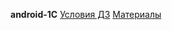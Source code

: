 **android-1C**
[Условия ДЗ](https://docs.google.com/presentation/d/1GJz0BTNwTWYVL9jJhwUZdN8n62mLwpieWSZAHhV03IA/edit#slide=id.p)
[Материалы](https://github.com/IvanShafran/android-course)
